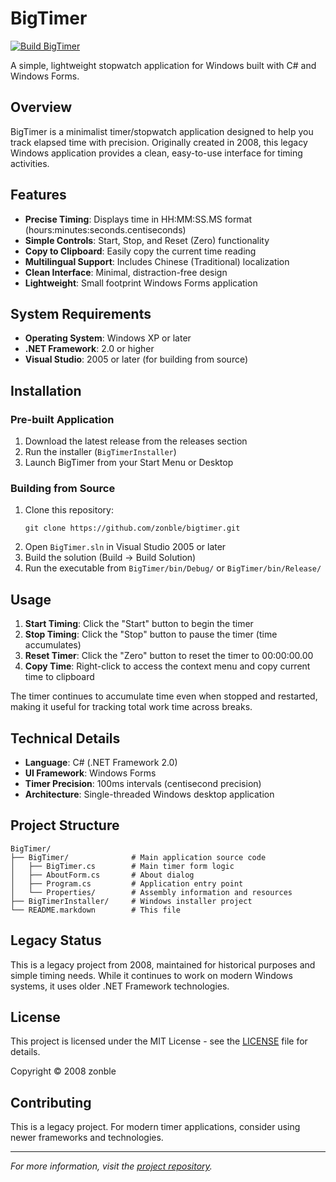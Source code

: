 # BigTimer

[![Build BigTimer](https://github.com/zonble/bigtimer/actions/workflows/build.yml/badge.svg)](https://github.com/zonble/bigtimer/actions/workflows/build.yml)

A simple, lightweight stopwatch application for Windows built with C# and Windows Forms.

## Overview

BigTimer is a minimalist timer/stopwatch application designed to help you track elapsed time with precision. Originally created in 2008, this legacy Windows application provides a clean, easy-to-use interface for timing activities.

## Features

- **Precise Timing**: Displays time in HH:MM:SS.MS format (hours:minutes:seconds.centiseconds)
- **Simple Controls**: Start, Stop, and Reset (Zero) functionality
- **Copy to Clipboard**: Easily copy the current time reading
- **Multilingual Support**: Includes Chinese (Traditional) localization
- **Clean Interface**: Minimal, distraction-free design
- **Lightweight**: Small footprint Windows Forms application

## System Requirements

- **Operating System**: Windows XP or later
- **.NET Framework**: 2.0 or higher
- **Visual Studio**: 2005 or later (for building from source)

## Installation

### Pre-built Application
1. Download the latest release from the releases section
2. Run the installer (`BigTimerInstaller`)
3. Launch BigTimer from your Start Menu or Desktop

### Building from Source
1. Clone this repository:
   ```
   git clone https://github.com/zonble/bigtimer.git
   ```
2. Open `BigTimer.sln` in Visual Studio 2005 or later
3. Build the solution (Build → Build Solution)
4. Run the executable from `BigTimer/bin/Debug/` or `BigTimer/bin/Release/`

## Usage

1. **Start Timing**: Click the "Start" button to begin the timer
2. **Stop Timing**: Click the "Stop" button to pause the timer (time accumulates)
3. **Reset Timer**: Click the "Zero" button to reset the timer to 00:00:00.00
4. **Copy Time**: Right-click to access the context menu and copy current time to clipboard

The timer continues to accumulate time even when stopped and restarted, making it useful for tracking total work time across breaks.

## Technical Details

- **Language**: C# (.NET Framework 2.0)
- **UI Framework**: Windows Forms
- **Timer Precision**: 100ms intervals (centisecond precision)
- **Architecture**: Single-threaded Windows desktop application

## Project Structure

```
BigTimer/
├── BigTimer/              # Main application source code
│   ├── BigTimer.cs        # Main timer form logic
│   ├── AboutForm.cs       # About dialog
│   ├── Program.cs         # Application entry point
│   └── Properties/        # Assembly information and resources
├── BigTimerInstaller/     # Windows installer project
└── README.markdown        # This file
```

## Legacy Status

This is a legacy project from 2008, maintained for historical purposes and simple timing needs. While it continues to work on modern Windows systems, it uses older .NET Framework technologies.

## License

This project is licensed under the MIT License - see the [LICENSE](LICENSE) file for details.

Copyright © 2008 zonble

## Contributing

This is a legacy project. For modern timer applications, consider using newer frameworks and technologies.

---

*For more information, visit the [project repository](https://github.com/zonble/bigtimer).*